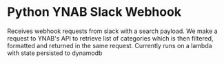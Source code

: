 # Python YNAB Slack Webhook

Receives webhook requests from slack with a search payload. We make a request to YNAB's API to retrieve list of categories which is then filtered, formatted and returned in the same request. Currently runs on a lambda with state persisted to dynamodb
